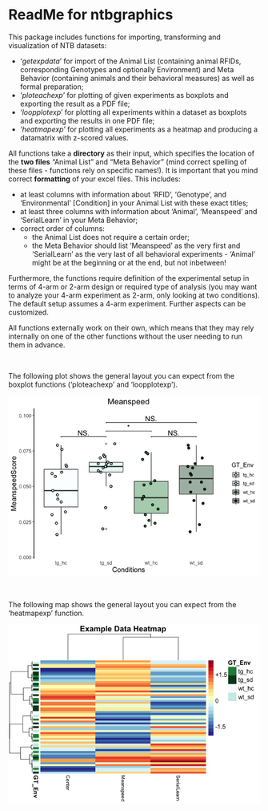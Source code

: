 ReadMe for ntbgraphics
================

This package includes functions for importing, transforming and
visualization of NTB datasets:

  - ‘*getexpdata*’ for import of the Animal List (containing animal
    RFIDs, corresponding Genotypes and optionally Environment) and Meta
    Behavior (containing animals and their behavioral measures) as well
    as formal preparation;
  - ‘*ploteachexp*’ for plotting of given experiments as boxplots and
    exporting the result as a PDF file;
  - ‘*loopplotexp*’ for plotting all experiments within a dataset as
    boxplots and exporting the results in one PDF file;
  - ‘*heatmapexp*’ for plotting all experiments as a heatmap and
    producing a datamatrix with z-scored values.

All functions take a **directory** as their input, which specifies the
location of the **two files** “Animal List” and “Meta Behavior” (mind
correct spelling of these files - functions rely on specific names\!).
It is important that you mind correct **formatting** of your excel
files. This includes:

  - at least columns with information about ‘RFID’, ‘Genotype’, and
    ‘Environmental’ \[Condition\] in your Animal List with these exact
    titles;
  - at least three columns with information about ‘Animal’, ‘Meanspeed’
    and ‘SerialLearn’ in your Meta Behavior;
  - correct order of columns:
      - the Animal List does not require a certain order;
      - the Meta Behavior should list ‘Meanspeed’ as the very first and
        ‘SerialLearn’ as the very last of all behavioral experiments -
        ‘Animal’ might be at the beginning or at the end, but not
        inbetween\!  

Furthermore, the functions require definition of the experimental setup
in terms of 4-arm or 2-arm design or required type of analysis (you may
want to analyze your 4-arm experiment as 2-arm, only looking at two
conditions). The default setup assumes a 4-arm experiment. Further
aspects can be customized.

All functions externally work on their own, which means that they may
rely internally on one of the other functions without the user needing
to run them in advance.  
  
  
 

The following plot shows the general layout you can expect from the
boxplot functions (‘ploteachexp’ and ‘loopplotexp’).  

![](README_files/figure-gfm/unnamed-chunk-1-1.png)<!-- -->  
  
 

The following map shows the general layout you can expect from the
‘heatmapexp’ function.  

![](README_files/figure-gfm/unnamed-chunk-2-1.png)<!-- -->
